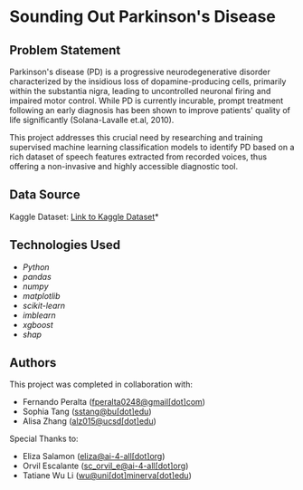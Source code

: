 # Sounding Out Parkinson's Disease

## Problem Statement <!--- do not change this line -->

Parkinson's disease (PD) is a progressive neurodegenerative disorder characterized by the insidious loss of dopamine-producing cells, primarily within the substantia nigra, leading to uncontrolled neuronal firing and impaired motor control. While PD is currently incurable, prompt treatment following an early diagnosis has been shown to improve patients' quality of life significantly  (Solana-Lavalle et.al, 2010). 

This project addresses this crucial need by researching and training supervised machine learning classification models to identify PD based on a rich dataset of speech features extracted from recorded voices, thus offering a non-invasive and highly accessible diagnostic tool.

## Data Source

Kaggle Dataset: [Link to Kaggle Dataset](https://www.kaggle.com/datasets/dipayanbiswas/parkinsons-disease-speech-signal-features/code?datasetId=209295&sortBy=voteCount)*

## Technologies Used <!--- do not change this line -->
- *Python*
- *pandas*
- *numpy*
- *matplotlib*
- *scikit-learn*
- *imblearn*
- *xgboost*
- *shap*

## Authors

This project was completed in collaboration with:
- Fernando Peralta ([fperalta0248@gmail[dot]com](mailto:fperalta0248@gmail.com))
- Sophia Tang ([sstang@bu[dot]edu](mailto:sstang@bu.edu))
- Alisa Zhang ([alz015@ucsd[dot]edu](mailto:alz015@ucsd.edu))

Special Thanks to:
- Eliza Salamon ([eliza@ai-4-all[dot]org](mailto:eliza@ai-4-all.org))
- Orvil Escalante ([sc_orvil_e@ai-4-all[dot]org](mailto:sc_orvil_e@ai-4-all.org))
- Tatiane Wu Li ([wu@uni[dot]minerva[dot]edu](mailto:wu@uni.minerva.edu))
